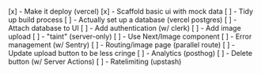  [x] - Make it deploy (vercel)
 [x] - Scaffold basic ui with mock data
 [ ] - Tidy up build process
 [ ] - Actually set up a database (vercel postgres)
 [ ] - Attach database to UI
 [ ] - Add authentication (w/ clerk)
 [ ] - Add image upload
 [ ] - "taint" (server-only)
 [ ] - Use Next/Image component
 [ ] - Error management (w/ Sentry)
 [ ] - Routing/image page (parallel route)
 [ ] - Update upload button to be less cringe
 [ ] - Analytics (posthog)
 [ ] - Delete button (w/ Server Actions)
 [ ] - Ratelimiting (upstash)